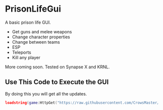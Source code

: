 # PrisonLifeGui
A basic prison life GUI.

- Get guns and melee weapons
- Change character properties
- Change between teams
- ESP
- Teleports
- Kill any player

More coming soon.
Tested on Synapse X and KRNL.

## Use This Code to Execute the GUI
By doing this you will get all the updates.
```lua
loadstring(game:HttpGet("https://raw.githubusercontent.com/CrowsMaster/PrisonLifeGui/main/master.lua"))()
```
